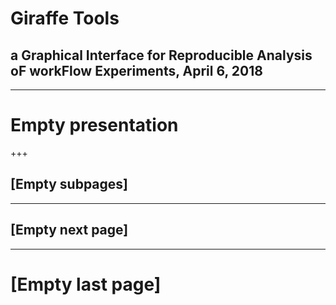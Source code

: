 # Giraffe Tools
## a **G**raphical **I**nterface for **R**eproducible **A**nalysis o**F** work**F**low **E**xperiments, April 6, 2018

---

# Empty presentation

+++

## [Empty subpages]


---

## [Empty next page]

---

# [Empty last page]
